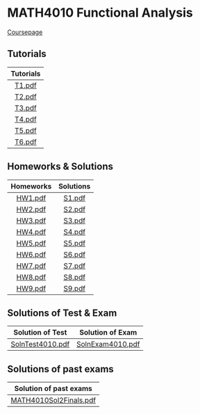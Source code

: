 # MATH4010 Functional Analysis

[Coursepage](https://www.math.cuhk.edu.hk/course/2223/math4010)

## Tutorials
|          Tutorials           |
| :--------------------------: |
| [T1.pdf](./tutorials/T1.pdf) |
| [T2.pdf](./tutorials/T2.pdf) |
| [T3.pdf](./tutorials/T3.pdf) |
| [T4.pdf](./tutorials/T4.pdf) |
| [T5.pdf](./tutorials/T5.pdf) |
| [T6.pdf](./tutorials/T6.pdf) |

## Homeworks & Solutions
|                Homeworks                 |               Solutions                |
| :--------------------------------------: | :------------------------------------: |
| [HW1.pdf](./homeworks_solutions/HW1.pdf) | [S1.pdf](./homeworks_solutions/S1.pdf) |
| [HW2.pdf](./homeworks_solutions/HW2.pdf) | [S2.pdf](./homeworks_solutions/S2.pdf) |
| [HW3.pdf](./homeworks_solutions/HW3.pdf) | [S3.pdf](./homeworks_solutions/S3.pdf) |
| [HW4.pdf](./homeworks_solutions/HW4.pdf) | [S4.pdf](./homeworks_solutions/S4.pdf) |
| [HW5.pdf](./homeworks_solutions/HW5.pdf) | [S5.pdf](./homeworks_solutions/S5.pdf) |
| [HW6.pdf](./homeworks_solutions/HW6.pdf) | [S6.pdf](./homeworks_solutions/S6.pdf) |
| [HW7.pdf](./homeworks_solutions/HW7.pdf) | [S7.pdf](./homeworks_solutions/S7.pdf) |
| [HW8.pdf](./homeworks_solutions/HW8.pdf) | [S8.pdf](./homeworks_solutions/S8.pdf) |
| [HW9.pdf](./homeworks_solutions/HW9.pdf) | [S9.pdf](./homeworks_solutions/S9.pdf) |

## Solutions of Test & Exam
|              Solution of Test               |              Solution of Exam               |
| :-----------------------------------------: | :-----------------------------------------: |
| [SolnTest4010.pdf](./Test/SolnTest4010.pdf) | [SolnExam4010.pdf](./Exam/SolnExam4010.pdf) |

## Solutions of past exams
|               Solution of past exams               |
| :------------------------------------------------: |
| [MATH4010Sol2Finals.pdf](./MATH4010Sol2Finals.pdf) |
